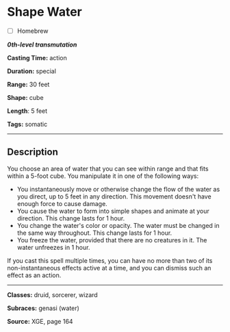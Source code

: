 # Shape Water

- [ ] Homebrew

***0th-level transmutation***

**Casting Time:** action

**Duration:** special

**Range:** 30 feet

**Shape:** cube

**Length**: 5 feet

**Tags:** somatic

---

## Description
You choose an area of water that you can see within range and that fits within a 5-foot cube. You manipulate it in one of the following ways:
- You instantaneously move or otherwise change the flow of the water as you direct, up to 5 feet in any direction. This movement doesn't have enough force to cause damage.
- You cause the water to form into simple shapes and animate at your direction. This change lasts for 1 hour.
- You change the water's color or opacity. The water must be changed in the same way throughout. This change lasts for 1 hour.
- You freeze the water, provided that there are no creatures in it. The water unfreezes in 1 hour.

If you cast this spell multiple times, you can have no more than two of its non-instantaneous effects active at a time, and you can dismiss such an effect as an action.

---

**Classes:** druid, sorcerer, wizard

**Subraces:** genasi (water)

**Source:** XGE, page 164
